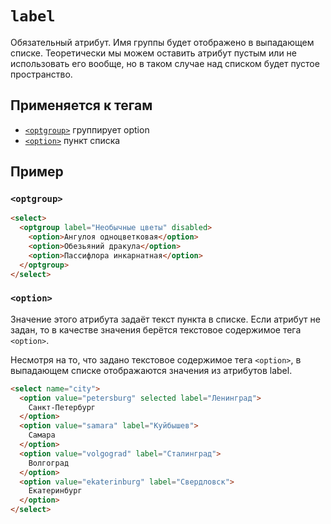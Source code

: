 # `label`

Обязательный атрибут. Имя группы будет отображено в выпадающем списке. Теоретически мы можем оставить атрибут пустым или не использовать его вообще, но в таком случае над списком будет пустое пространство.

## Применяется к тегам

- [`<optgroup>`](<../TAGS FORM/optgroup.md>) группирует option
- [`<option>`](<../TAGS FORM/option.md>) пункт списка

## Пример

### `<optgroup>`

```html
<select>
  <optgroup label="Необычные цветы" disabled>
    <option>Ангулоя одноцветковая</option>
    <option>Обезьяний дракула</option>
    <option>Пассифлора инкарнатная</option>
  </optgroup>
</select>
```

### `<option>`

Значение этого атрибута задаёт текст пункта в списке. Если атрибут не задан, то в качестве значения берётся текстовое содержимое тега `<option>`.

Несмотря на то, что задано текстовое содержимое тега `<option>`, в выпадающем списке отображаются значения из атрибутов label.

```HTML
<select name="city">
  <option value="petersburg" selected label="Ленинград">
    Санкт-Петербург
  </option>
  <option value="samara" label="Куйбышев">
    Самара
  </option>
  <option value="volgograd" label="Сталинград">
    Волгоград
  </option>
  <option value="ekaterinburg" label="Свердловск">
    Екатеринбург
  </option>
</select>
```
